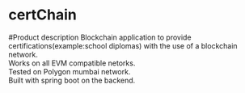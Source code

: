 # certChain
#Product description
Blockchain application to provide certifications(example:school diplomas) with the use of a blockchain network.\
Works on all EVM compatible netorks.\
Tested on Polygon mumbai network.\
Built with spring boot on the backend.
